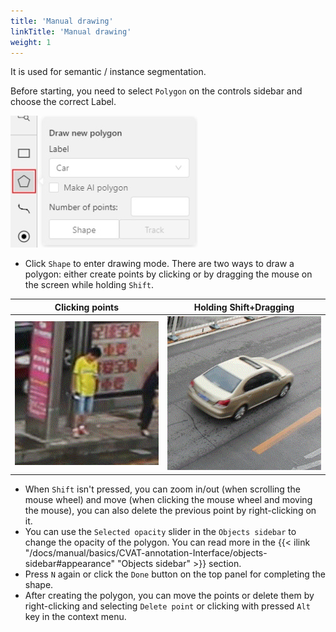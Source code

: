 ```yaml
---
title: 'Manual drawing'
linkTitle: 'Manual drawing'
weight: 1
---
```


It is used for semantic / instance segmentation.

Before starting, you need to select `Polygon` on the controls sidebar and choose the correct Label.

![Selecting polygon instrument](/images/image084.jpg)

- Click `Shape` to enter drawing mode.
  There are two ways to draw a polygon: either create points by clicking or
  by dragging the mouse on the screen while holding `Shift`.

| Clicking points                | Holding Shift+Dragging         |
| ------------------------------ | ------------------------------ |
| ![Clicking points example](/images/gif005_detrac.gif) | ![Dragging mouse example](/images/gif006_detrac.gif) |

- When `Shift` isn't pressed, you can zoom in/out (when scrolling the mouse
  wheel) and move (when clicking the mouse wheel and moving the mouse), you can also
  delete the previous point by right-clicking on it.
- You can use the `Selected opacity` slider in the `Objects sidebar` to change the opacity of the polygon.
  You can read more in the
  {{< ilink "/docs/manual/basics/CVAT-annotation-Interface/objects-sidebar#appearance" "Objects sidebar" >}} section.
- Press `N` again or click the `Done` button on the top panel for completing the shape.
- After creating the polygon, you can move the points or delete them by right-clicking and selecting `Delete point`
  or clicking with pressed `Alt` key in the context menu.
